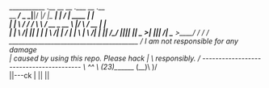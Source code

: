 
___________       .__  __    __               .___        __         .__   
\__    ___/_  _  _|__|/  |__/  |_  ___________|   | _____/  |_  ____ |  |  
  |    |  \ \/ \/ /  \   __\   __\/ __ \_  __ \   |/    \   __\/ __ \|  |  
  |    |   \     /|  ||  |  |  | \  ___/|  | \/   |   |  \  | \  ___/|  |__
  |____|    \/\_/ |__||__|  |__|  \___  >__|  |___|___|  /__|  \___  >____/
                                      \/               \/          \/      
                                     ________________________________________
                                    / I am not responsible for any damage    \
                                    | caused by using this repo. Please hack |
                                    \ responsibly.                           /
                                     ----------------------------------------
                                            \   ^__^
                                             \  (23)\_______
                                                (__)\       )\/\
                                                    ||---ck |
                                                    ||     ||